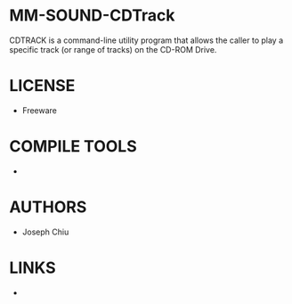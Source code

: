 MM-SOUND-CDTrack
================

CDTRACK is a command-line utility program that allows the caller to play a specific track (or range of tracks) on the CD-ROM Drive.


LICENSE
===============
* Freeware

COMPILE TOOLS
===============
* 

AUTHORS
===============
* Joseph Chiu

LINKS
===============
* 
